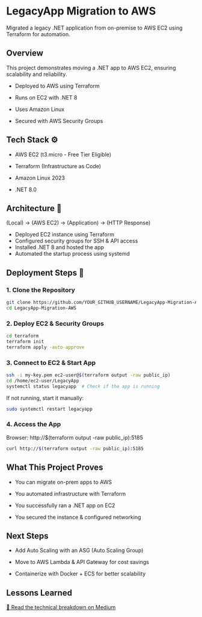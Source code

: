 # LegacyApp Migration to AWS 

Migrated a legacy .NET application from on-premise to AWS EC2 using Terraform for automation.

## Overview 

This project demonstrates moving a .NET app to AWS EC2, ensuring scalability and reliability.

- Deployed to AWS using Terraform

- Runs on EC2 with .NET 8

- Uses Amazon Linux

- Secured with AWS Security Groups

## Tech Stack ⚙️ 

- AWS EC2 (t3.micro - Free Tier Eligible)

- Terraform (Infrastructure as Code)

- Amazon Linux 2023

- .NET 8.0

## Architecture 📂 

(Local) → (AWS EC2) → (Application) → (HTTP Response)

- Deployed EC2 instance using Terraform
- Configured security groups for SSH & API access
- Installed .NET 8 and hosted the app
- Automated the startup process using systemd

## Deployment Steps 🚀 

### 1. Clone the Repository
```bash
git clone https://github.com/YOUR_GITHUB_USERNAME/LegacyApp-Migration-AWS.git
cd LegacyApp-Migration-AWS
```

### 2. Deploy EC2 & Security Groups
```bash
cd terraform
terraform init
terraform apply -auto-approve
```

### 3. Connect to EC2 & Start App

```bash
ssh -i my-key.pem ec2-user@$(terraform output -raw public_ip)
cd /home/ec2-user/LegacyApp
systemctl status legacyapp  # Check if the app is running
```

If not running, start it manually:
```bash
sudo systemctl restart legacyapp
```

### 4. Access the App

Browser: http://$(terraform output -raw public_ip):5185

```bash
curl http://$(terraform output -raw public_ip):5185
```

## What This Project Proves  

- You can migrate on-prem apps to AWS

- You automated infrastructure with Terraform

- You successfully ran a .NET app on EC2

- You secured the instance & configured networking

## Next Steps  

- Add Auto Scaling with an ASG (Auto Scaling Group)

- Move to AWS Lambda & API Gateway for cost savings

- Containerize with Docker + ECS for better scalability

## Lessons Learned  
[🔗 Read the technical breakdown on Medium ](https://medium.com/@luanmacek/building-a-serverless-api-with-aws-lambda-api-gateway-dynamodb-22c9bb06ef5b)
